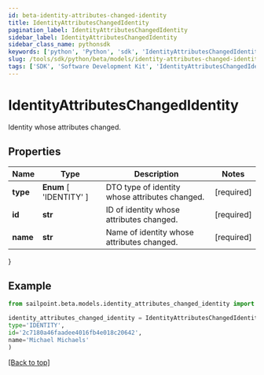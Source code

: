 ```yaml
---
id: beta-identity-attributes-changed-identity
title: IdentityAttributesChangedIdentity
pagination_label: IdentityAttributesChangedIdentity
sidebar_label: IdentityAttributesChangedIdentity
sidebar_class_name: pythonsdk
keywords: ['python', 'Python', 'sdk', 'IdentityAttributesChangedIdentity', 'BetaIdentityAttributesChangedIdentity'] 
slug: /tools/sdk/python/beta/models/identity-attributes-changed-identity
tags: ['SDK', 'Software Development Kit', 'IdentityAttributesChangedIdentity', 'BetaIdentityAttributesChangedIdentity']
---
```


# IdentityAttributesChangedIdentity

Identity whose attributes changed.

## Properties

Name | Type | Description | Notes
------------ | ------------- | ------------- | -------------
**type** |  **Enum** [  'IDENTITY' ] | DTO type of identity whose attributes changed. | [required]
**id** | **str** | ID of identity whose attributes changed. | [required]
**name** | **str** | Name of identity whose attributes changed. | [required]
}

## Example

```python
from sailpoint.beta.models.identity_attributes_changed_identity import IdentityAttributesChangedIdentity

identity_attributes_changed_identity = IdentityAttributesChangedIdentity(
type='IDENTITY',
id='2c7180a46faadee4016fb4e018c20642',
name='Michael Michaels'
)

```
[[Back to top]](#) 

